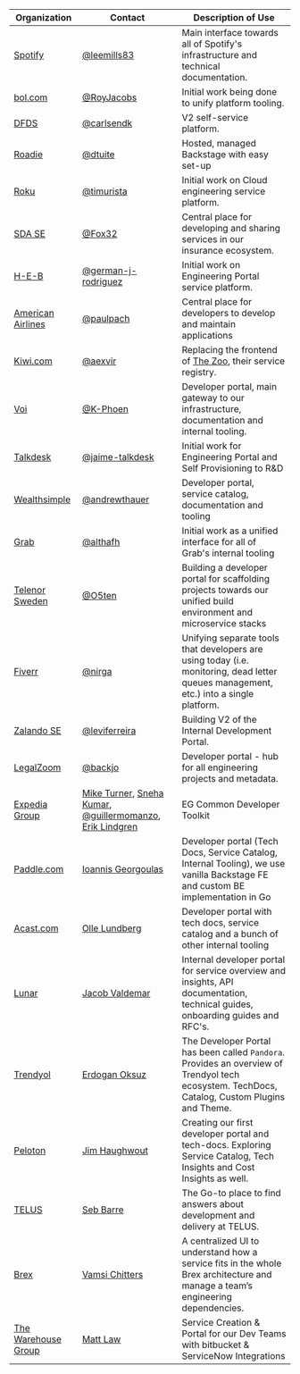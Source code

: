 | Organization                                  | Contact                                                                                                                                                                                             | Description of Use                                                                                                                            |
| --------------------------------------------- | --------------------------------------------------------------------------------------------------------------------------------------------------------------------------------------------------- | --------------------------------------------------------------------------------------------------------------------------------------------- |
| [Spotify](https://www.spotify.com)            | [@leemills83](https://github.com/leemills83)                                                                                                                                                        | Main interface towards all of Spotify's infrastructure and technical documentation.                                                           |
| [bol.com](https://www.bol.com)                | [@RoyJacobs](https://github.com/RoyJacobs)                                                                                                                                                          | Initial work being done to unify platform tooling.                                                                                            |
| [DFDS](https://www.dfds.com)                  | [@carlsendk](https://github.com/carlsendk)                                                                                                                                                          | V2 self-service platform.                                                                                                                     |
| [Roadie](https://roadie.io)                   | [@dtuite](https://github.com/dtuite)                                                                                                                                                                | Hosted, managed Backstage with easy set-up                                                                                                    |
| [Roku](https://www.roku.com)                  | [@timurista](https://github.com/timurista)                                                                                                                                                          | Initial work on Cloud engineering service platform.                                                                                           |
| [SDA SE](https://sda.se)                      | [@Fox32](https://github.com/Fox32)                                                                                                                                                                  | Central place for developing and sharing services in our insurance ecosystem.                                                                 |
| [H-E-B](https://www.heb.com)                  | [@german-j-rodriguez](https://github.com/german-j-rodriguez)                                                                                                                                        | Initial work on Engineering Portal service platform.                                                                                          |
| [American Airlines](https://www.aa.com)       | [@paulpach](https://github.com/paulpach)                                                                                                                                                            | Central place for developers to develop and maintain applications                                                                             |
| [Kiwi.com](https://kiwi.com)                  | [@aexvir](https://github.com/aexvir)                                                                                                                                                                | Replacing the frontend of [The Zoo](https://github.com/kiwicom/the-zoo), their service registry.                                              |
| [Voi](https://www.voiscooters.com/)           | [@K-Phoen](https://github.com/K-Phoen)                                                                                                                                                              | Developer portal, main gateway to our infrastructure, documentation and internal tooling.                                                     |
| [Talkdesk](https://www.talkdesk.com)          | [@jaime-talkdesk](https://github.com/jaime-talkdesk)                                                                                                                                                | Initial work for Engineering Portal and Self Provisioning to R&D                                                                              |
| [Wealthsimple](https://www.wealthsimple.com)  | [@andrewthauer](https://github.com/andrewthauer)                                                                                                                                                    | Developer portal, service catalog, documentation and tooling                                                                                  |
| [Grab](https://www.grab.com)                  | [@althafh](https://github.com/althafh)                                                                                                                                                              | Initial work as a unified interface for all of Grab's internal tooling                                                                        |
| [Telenor Sweden](https://www.telenor.se)      | [@O5ten](https://github.com/O5ten)                                                                                                                                                                  | Building a developer portal for scaffolding projects towards our unified build environment and microservice stacks                            |
| [Fiverr](https://www.fiverr.com)              | [@nirga](https://github.com/nirga)                                                                                                                                                                  | Unifying separate tools that developers are using today (i.e. monitoring, dead letter queues management, etc.) into a single platform.        |
| [Zalando SE](https://www.zalando.de)          | [@leviferreira](https://github.com/leviferreira)                                                                                                                                                    | Building V2 of the Internal Development Portal.                                                                                               |
| [LegalZoom](https://legalzoom.com)            | [@backjo](https://github.com/backjo)                                                                                                                                                                | Developer portal - hub for all engineering projects and metadata.                                                                             |
| [Expedia Group](https://www.expediagroup.com) | [Mike Turner](mailto:miturner@expediagroup.com), [Sneha Kumar](mailto:snkumar@expediagroup.com), [@guillermomanzo](https://github.com/guillermomanzo), [Erik Lindgren](https://github.com/lindgren) | EG Common Developer Toolkit                                                                                                                   |
| [Paddle.com](https://paddle.com)              | [Ioannis Georgoulas](https://github.com/geototti21)                                                                                                                                                 | Developer portal (Tech Docs, Service Catalog, Internal Tooling), we use vanilla Backstage FE and custom BE implementation in Go               |
| [Acast.com](https://acast.com)                | [Olle Lundberg](https://github.com/lndbrg)                                                                                                                                                          | Developer portal with tech docs, service catalog and a bunch of other internal tooling                                                        |
| [Lunar](https://lunar.app)                    | [Jacob Valdemar](https://github.com/JacobValdemar)                                                                                                                                                  | Internal developer portal for service overview and insights, API documentation, technical guides, onboarding guides and RFC's.                |
| [Trendyol](https://trendyol.com)              | [Erdogan Oksuz](https://github.com/erdoganoksuz)                                                                                                                                                    | The Developer Portal has been called `Pandora`. Provides an overview of Trendyol tech ecosystem. TechDocs, Catalog, Custom Plugins and Theme. |
| [Peloton](https://www.onepeloton.com/)        | [Jim Haughwout](https://github.com/JimHaughwout)                                                                                                                                                    | Creating our first developer portal and tech-docs. Exploring Service Catalog, Tech Insights and Cost Insights as well.                        |
| [TELUS](https://telus.com)                    | [Seb Barre](https://github.com/sbarre)                                                                                                                                                              | The Go-to place to find answers about development and delivery at TELUS.                                                                      |
| [Brex](https://www.brex.com/)                 | [Vamsi Chitters](https://github.com/vamsikc)                                                                                                                                                        | A centralized UI to understand how a service fits in the whole Brex architecture and manage a team’s engineering dependencies.                |
| [The Warehouse Group](https://thewarehousegroup.co.nz/) | [Matt Law](https://github.com/mattlawnz) | Service Creation & Portal for our Dev Teams with bitbucket & ServiceNow Integrations | 
